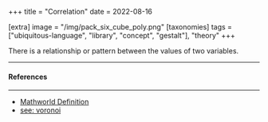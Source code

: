 +++
title = "Correlation"
date = 2022-08-16

[extra]
  image = "/img/pack_six_cube_poly.png"
[taxonomies]
   tags = ["ubiquitous-language", "library", "concept", "gestalt"], "theory"
+++

There is a relationship or pattern between the values of two variables. 

---

#### References

---

* [Mathworld Definition](https://mathworld.wolfram.com/CorrelationCoefficient.html)
* [see: voronoi](/library/voronoi)